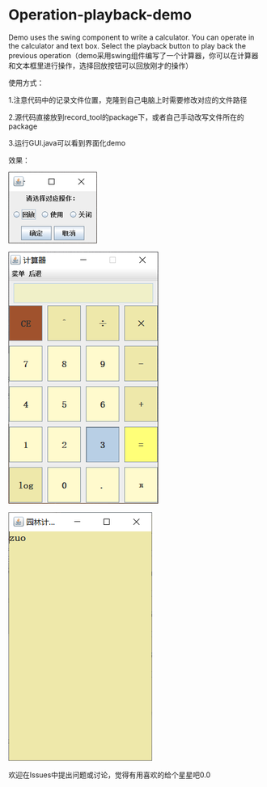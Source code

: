 # Operation-playback-demo
Demo uses the swing component to write a calculator. You can operate in the calculator and text box. Select the playback button to play back the previous operation（demo采用swing组件编写了一个计算器，你可以在计算器和文本框里进行操作，选择回放按钮可以回放刚才的操作）

使用方式：

1.注意代码中的记录文件位置，克隆到自己电脑上时需要修改对应的文件路径

2.源代码直接放到record_tool的package下，或者自己手动改写文件所在的package

3.运行GUI.java可以看到界面化demo

效果：

![Image text](https://github.com/shuangmuchenglin/Operation-playback-demo/blob/master/image/1.png)

![Image text](https://github.com/shuangmuchenglin/Operation-playback-demo/blob/master/image/2.png)

![Image text](https://github.com/shuangmuchenglin/Operation-playback-demo/blob/master/image/3.png)

欢迎在Issues中提出问题或讨论，觉得有用喜欢的给个星星吧0.0
